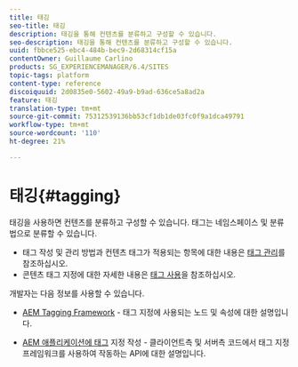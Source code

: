 ```yaml
---
title: 태깅
seo-title: 태깅
description: 태깅을 통해 컨텐츠를 분류하고 구성할 수 있습니다.
seo-description: 태깅을 통해 컨텐츠를 분류하고 구성할 수 있습니다.
uuid: fbbce525-ebc4-484b-bec9-2d68314cf15a
contentOwner: Guillaume Carlino
products: SG_EXPERIENCEMANAGER/6.4/SITES
topic-tags: platform
content-type: reference
discoiquuid: 2d0835e0-5602-49a9-b9ad-636ce5a8ad2a
feature: 태깅
translation-type: tm+mt
source-git-commit: 75312539136bb53cf1db1de03fc0f9a1dca49791
workflow-type: tm+mt
source-wordcount: '110'
ht-degree: 21%

---
```



# 태깅{#tagging}

태깅을 사용하면 컨텐츠를 분류하고 구성할 수 있습니다. 태그는 네임스페이스 및 분류법으로 분류할 수 있습니다.

* 태그 작성 및 관리 방법과 컨텐츠 태그가 적용되는 항목에 대한 내용은 [태그 관리](/help/sites-administering/tags.md)를 참조하십시오.
* 콘텐츠 태그 지정에 대한 자세한 내용은 [태그 사용](/help/sites-authoring/tags.md)을 참조하십시오.

개발자는 다음 정보를 사용할 수 있습니다.

* [AEM Tagging Framework](/help/sites-developing/framework.md)  - 태그 지정에 사용되는 노드 및 속성에 대한 설명입니다.

* [AEM 애플리케이션에 태그](/help/sites-developing/building.md)  지정 작성 - 클라이언트측 및 서버측 코드에서 태그 지정 프레임워크를 사용하여 작동하는 API에 대한 설명입니다.